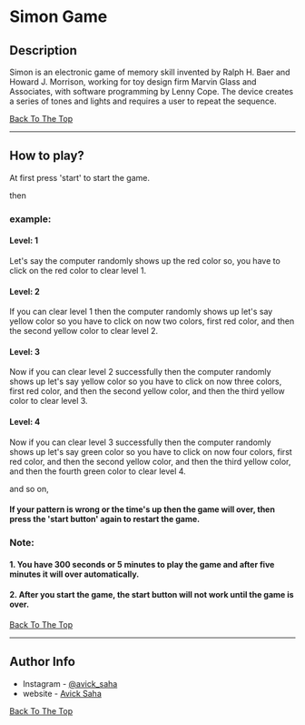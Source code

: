 # Simon Game

## Description

Simon is an electronic game of memory skill invented by Ralph H. Baer and Howard J. Morrison, working for toy design firm Marvin Glass and Associates, with software programming by Lenny Cope. The device creates a series of tones and lights and requires a user to repeat the sequence.

[Back To The Top](#simon-game)

---

## How to play?

At first press 'start' to start the game.

then

### example:

#### Level: 1

Let's say the computer randomly shows up the red color so, you have to click on the red color to clear level 1.

#### Level: 2

If you can clear level 1 then the computer randomly shows up let's say yellow color so you have to click on now two colors, first red color, and then the second yellow color to clear level 2.

#### Level: 3

Now if you can clear level 2 successfully then the computer randomly shows up let's say yellow color so you have to click on now three colors, first red color, and then the second yellow color, and then the third yellow color to clear level 3.

#### Level: 4

Now if you can clear level 3 successfully then the computer randomly shows up let's say green color so you have to click on now four colors, first red color, and then the second yellow color, and then the third yellow color, and then the fourth green color to clear level 4.

and so on,

#### If your pattern is wrong or the time's up then the game will over, then press the 'start button' again to restart the game.

### Note: 

#### 1. You have 300 seconds or 5 minutes to play the game and after five minutes it will over automatically.
#### 2. After you start the game, the start button will not work until the game is over.


[Back To The Top](#simon-game)

---

## Author Info

- Instagram - [@avick_saha](https://www.instagram.com/avick_saha/)
- website - [Avick Saha](https://sonicboomboom.github.io/Personal-Site/)

[Back To The Top](#simon-game)

